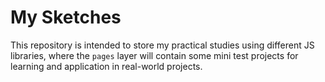 # My Sketches

This repository is intended to store my practical studies using different JS libraries, where the `pages` layer will contain some mini test projects for learning and application in real-world projects.
